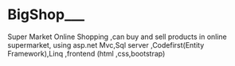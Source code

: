 # BigShop___
Super Market Online Shopping ,can buy and sell products in online supermarket,
using asp.net Mvc,Sql server ,Codefirst(Entity Framework),Linq ,frontend (html ,css,bootstrap)
